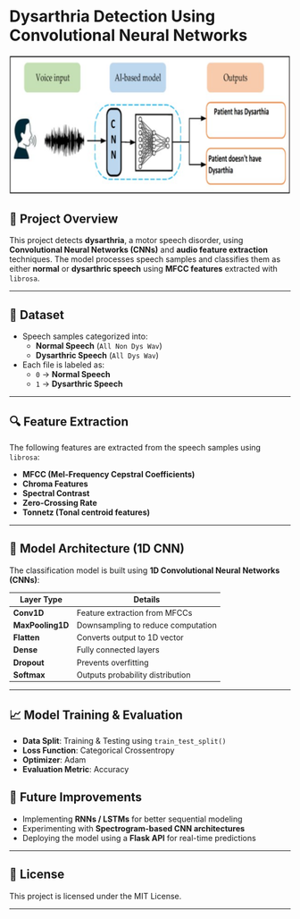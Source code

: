 # **Dysarthria Detection Using Convolutional Neural Networks**

![Dysarthria Detection](/images/img1.png)

## **📌 Project Overview**
This project detects **dysarthria**, a motor speech disorder, using **Convolutional Neural Networks (CNNs)** and **audio feature extraction** techniques. The model processes speech samples and classifies them as either **normal** or **dysarthric speech** using **MFCC features** extracted with `librosa`.

---

## **📂 Dataset**
- Speech samples categorized into:
  - **Normal Speech** (`All Non Dys Wav`)
  - **Dysarthric Speech** (`All Dys Wav`)
- Each file is labeled as:
  - `0` → **Normal Speech**
  - `1` → **Dysarthric Speech**

---

## **🔍 Feature Extraction**
The following features are extracted from the speech samples using `librosa`:
- **MFCC (Mel-Frequency Cepstral Coefficients)**
- **Chroma Features**
- **Spectral Contrast**
- **Zero-Crossing Rate**
- **Tonnetz (Tonal centroid features)**

---

## **🧠 Model Architecture (1D CNN)**
The classification model is built using **1D Convolutional Neural Networks (CNNs)**:

| Layer Type       | Details                                  |
|-----------------|--------------------------------------|
| **Conv1D**      | Feature extraction from MFCCs       |
| **MaxPooling1D** | Downsampling to reduce computation |
| **Flatten**     | Converts output to 1D vector       |
| **Dense**       | Fully connected layers             |
| **Dropout**     | Prevents overfitting               |
| **Softmax**     | Outputs probability distribution   |

---

## **📈 Model Training & Evaluation**
- **Data Split**: Training & Testing using `train_test_split()`
- **Loss Function**: Categorical Crossentropy
- **Optimizer**: Adam
- **Evaluation Metric**: Accuracy


## **🚀 Future Improvements**
- Implementing **RNNs / LSTMs** for better sequential modeling
- Experimenting with **Spectrogram-based CNN architectures**
- Deploying the model using a **Flask API** for real-time predictions

---

## **📜 License**
This project is licensed under the MIT License.

---

